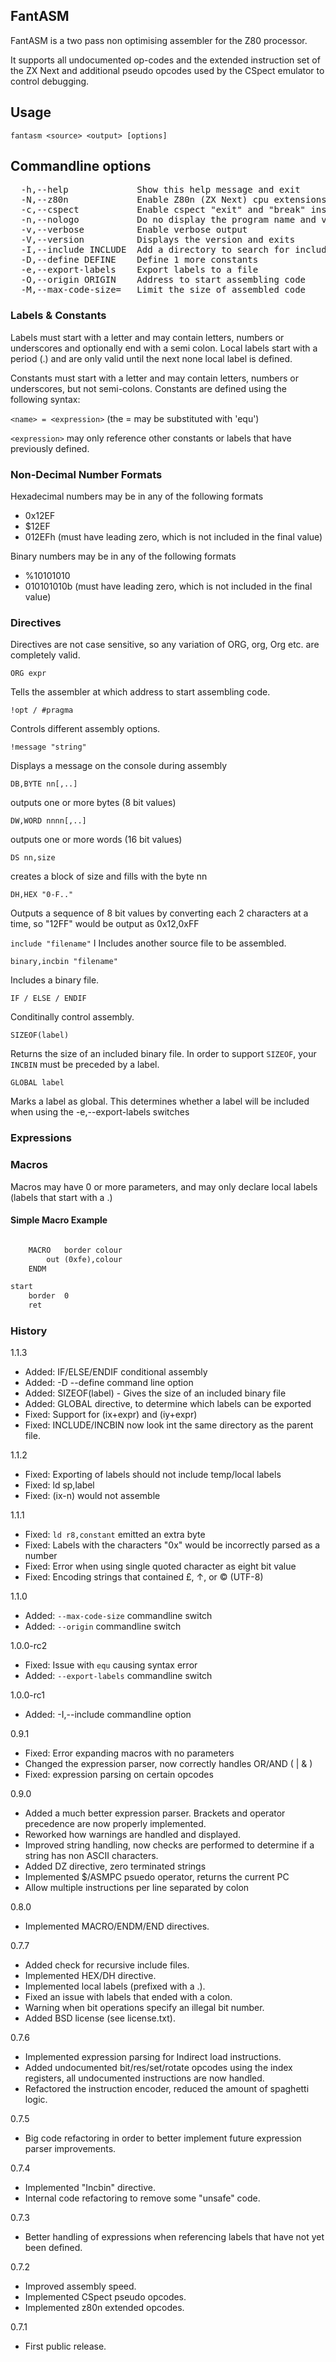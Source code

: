 ## FantASM

FantASM is a two pass non optimising assembler for the Z80 processor.

It supports all undocumented op-codes and the extended instruction set of the ZX Next and additional pseudo opcodes used by the CSpect emulator to control debugging.

## Usage

```fantasm <source> <output> [options]```

## Commandline options

<pre>
  -h,--help             Show this help message and exit
  -N,--z80n             Enable Z80n (ZX Next) cpu extensions
  -c,--cspect           Enable cspect "exit" and "break" instructions
  -n,--nologo           Do no display the program name and version
  -v,--verbose          Enable verbose output
  -V,--version          Displays the version and exits
  -I,--include INCLUDE  Add a directory to search for include files
  -D,--define DEFINE    Define 1 more constants
  -e,--export-labels    Export labels to a file
  -O,--origin ORIGIN    Address to start assembling code
  -M,--max-code-size=   Limit the size of assembled code
</pre>

### Labels & Constants

Labels must start with a letter and may contain letters, numbers or underscores and optionally end with a semi colon.
Local labels start with a period (.) and are only valid until the next none local label is defined.

Constants must start with a letter and may contain letters, numbers or underscores, but not semi-colons. Constants are defined using the following syntax:

```<name> = <expression>``` (the = may be substituted with 'equ')

```<expression>``` may only reference other constants or labels that have previously defined.  

### Non-Decimal Number Formats

Hexadecimal numbers may be in any of the following formats

* 0x12EF
* $12EF
* 012EFh (must have leading zero, which is not included in the final value)

Binary numbers may be in any of the following formats

* %10101010
* 010101010b (must have leading zero, which is not included in the final value)  

### Directives

Directives are not case sensitive, so any variation of ORG, org, Org etc. are completely valid.

```ORG expr```

Tells the assembler at which address to start assembling code.

```!opt / #pragma```
    
Controls different assembly options.

```!message "string"```

Displays a message on the console during assembly

```DB,BYTE nn[,..]```

outputs one or more bytes (8 bit values)

```DW,WORD nnnn[,..]```

outputs one or more words (16 bit values)
    
```DS nn,size```

creates a block of size and fills with the byte nn

```DH,HEX "0-F.."```

Outputs a sequence of 8 bit values by converting each 2 characters at a time, so "12FF" would be output as 0x12,0xFF

```include "filename"```
I
Includes another source file to be assembled.

```binary,incbin "filename" ```

Includes a binary file.

```IF / ELSE / ENDIF```

Conditinally control assembly.
    
```SIZEOF(label)```

Returns the size of an included binary file.
In order to support ```SIZEOF```, your ```INCBIN``` must be preceded by a label.

```GLOBAL label```

Marks a label as global. This determines whether a label will be included when using the -e,--export-labels switches

### Expressions

### Macros

Macros may have 0 or more parameters, and may only declare local labels (labels that start with a .)

#### Simple Macro Example
```    org 0x8000

    MACRO   border colour
        out (0xfe),colour
    ENDM

start
    border  0
    ret
```


### History

1.1.3

* Added: IF/ELSE/ENDIF conditional assembly
* Added: -D --define command line option
* Added: SIZEOF(label) - Gives the size of an included binary file
* Added: GLOBAL directive, to determine which labels can be exported
* Fixed: Support for (ix+expr) and (iy+expr)
* Fixed: INCLUDE/INCBIN now look int the same directory as the parent file.

1.1.2

* Fixed: Exporting of labels should not include temp/local labels
* Fixed: ld sp,label
* Fixed: (ix-n) would not assemble

1.1.1

* Fixed: ```ld r8,constant``` emitted an extra byte
* Fixed: Labels with the characters "0x" would be incorrectly parsed as a number
* Fixed: Error when using single quoted character as eight bit value
* Fixed: Encoding strings that contained £, ↑, or © (UTF-8)

1.1.0

* Added: ```--max-code-size``` commandline switch
* Added: ```--origin``` commandline switch

1.0.0-rc2

* Fixed: Issue with ```equ``` causing syntax error
* Added: ```--export-labels``` commandline switch

1.0.0-rc1

* Added: -I,--include commandline option

0.9.1

* Fixed: Error expanding macros with no parameters
* Changed the expression parser, now correctly handles OR/AND ( | & )
* Fixed: expression parsing on certain opcodes

0.9.0

* Added a much better expression parser. Brackets and operator precedence are now properly implemented.
* Reworked how warnings are handled and displayed.
* Improved string handling, now checks are performed to determine if a string has non ASCII characters.
* Added DZ directive, zero terminated strings
* Implemented $/ASMPC psuedo operator, returns the current PC
* Allow multiple instructions per line separated by colon

0.8.0

* Implemented MACRO/ENDM/END directives.

0.7.7

* Added check for recursive include files.
* Implemented HEX/DH directive.
* Implemented local labels (prefixed with a .).
* Fixed an issue with labels that ended with a colon.
* Warning when bit operations specify an illegal bit number.
* Added BSD license (see license.txt).

0.7.6

* Implemented expression parsing for Indirect load instructions.
* Added undocumented bit/res/set/rotate opcodes using the index registers, all undocumented instructions are now handled.
* Refactored the instruction encoder, reduced the amount of spaghetti logic.

0.7.5

* Big code refactoring in order to better implement future expression parser improvements.

0.7.4

* Implemented "Incbin" directive.
* Internal code refactoring to remove some "unsafe" code.

0.7.3
 
* Better handling of expressions when referencing labels that have not yet been defined.

0.7.2

* Improved assembly speed.
* Implemented CSpect pseudo opcodes.
* Implemented z80n extended opcodes.

0.7.1

* First public release.
